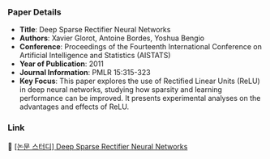 ### Paper Details
- **Title**: Deep Sparse Rectifier Neural Networks 
- **Authors**: Xavier Glorot, Antoine Bordes, Yoshua Bengio
- **Conference**: Proceedings of the Fourteenth International Conference on Artificial Intelligence and Statistics (AISTATS) <br>
- **Year of Publication**: 2011
- **Journal Information**: PMLR 15:315-323
- **Key Focus**: This paper explores the use of Rectified Linear Units (ReLU) in deep neural networks, studying how sparsity and learning performance can be improved. It presents experimental analyses on the advantages and effects of ReLU.

### Link
📝 [[논문 스터디] Deep Sparse Rectifier Neural Networks](https://dony-archive.tistory.com/23)
